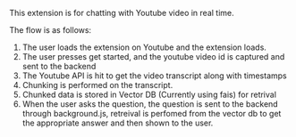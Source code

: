 This extension is for chatting with Youtube video in real time. 

The flow is as follows:
1) The user loads the extension on Youtube and the extension loads.
2) The user presses get started, and the youtube video id is captured and sent to the backend
3) The Youtube API is hit to get the video transcript along with timestamps
4) Chunking is performed on the transcript.
5) Chunked data is stored in Vector DB (Currently using fais) for retrival
6) When the user asks the question, the question is sent to the backend through background.js, retreival is perfomed from the vector db to get the appropriate answer and then shown to the user. 